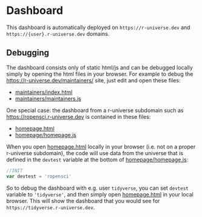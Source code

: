 # Dashboard

This dashboard is automatically deployed on `https://r-universe.dev` and `https://{user}.r-universe.dev` domains.

## Debugging

The dashboard consists only of static html/js and can be debugged locally simply by opening the html files in your browser. For example to debug the https://r-universe.dev/maintainers/ site, just edit and open these files:

 - [maintainers/index.html](maintainers/index.html)
 - [maintainers/maintainers.js](maintainers/maintainers.js)

One special case: the dashboard from a r-universe subdomain such as https://ropensci.r-universe.dev is contained in these files:

 - [homepage.html](homepage.html)
 - [homepage/homepage.js](homepage/homepage.js)

When you open [homepage.html](homepage.html) locally in your browser (i.e. not on a proper r-universe subdomain), the code will use data from the universe that is defined in the `devtest` variable at the bottom of [homepage/homepage.js](homepage/homepage.js):

```js
//INIT
var devtest = 'ropensci'
```

So to debug the dashboard with e.g. user `tidyverse`, you can set `devtest` variable to `'tidyverse'`, and then simply open [homepage.html](homepage.html) in your local browser. This will show the dashboard that you would see for `https://tidyverse.r-universe.dev`.
